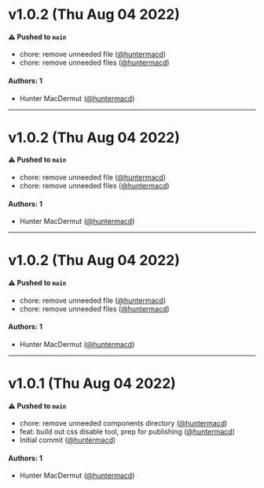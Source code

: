 # v1.0.2 (Thu Aug 04 2022)

#### ⚠️ Pushed to `main`

- chore: remove unneeded file ([@huntermacd](https://github.com/huntermacd))
- chore: remove unneeded files ([@huntermacd](https://github.com/huntermacd))

#### Authors: 1

- Hunter MacDermut ([@huntermacd](https://github.com/huntermacd))

---

# v1.0.2 (Thu Aug 04 2022)

#### ⚠️ Pushed to `main`

- chore: remove unneeded file ([@huntermacd](https://github.com/huntermacd))
- chore: remove unneeded files ([@huntermacd](https://github.com/huntermacd))

#### Authors: 1

- Hunter MacDermut ([@huntermacd](https://github.com/huntermacd))

---

# v1.0.2 (Thu Aug 04 2022)

#### ⚠️ Pushed to `main`

- chore: remove unneeded file ([@huntermacd](https://github.com/huntermacd))
- chore: remove unneeded files ([@huntermacd](https://github.com/huntermacd))

#### Authors: 1

- Hunter MacDermut ([@huntermacd](https://github.com/huntermacd))

---

# v1.0.1 (Thu Aug 04 2022)

#### ⚠️ Pushed to `main`

- chore: remove unneeded components directory ([@huntermacd](https://github.com/huntermacd))
- feat: build out css disable tool, prep for publishing ([@huntermacd](https://github.com/huntermacd))
- Initial commit ([@huntermacd](https://github.com/huntermacd))

#### Authors: 1

- Hunter MacDermut ([@huntermacd](https://github.com/huntermacd))
